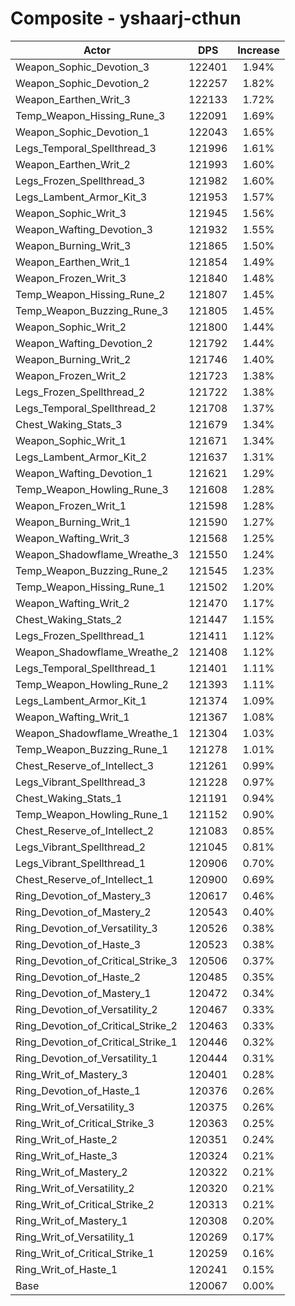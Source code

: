 # Composite - yshaarj-cthun
| Actor | DPS | Increase |
|---|:---:|:---:|
|Weapon_Sophic_Devotion_3|122401|1.94%|
|Weapon_Sophic_Devotion_2|122257|1.82%|
|Weapon_Earthen_Writ_3|122133|1.72%|
|Temp_Weapon_Hissing_Rune_3|122091|1.69%|
|Weapon_Sophic_Devotion_1|122043|1.65%|
|Legs_Temporal_Spellthread_3|121996|1.61%|
|Weapon_Earthen_Writ_2|121993|1.60%|
|Legs_Frozen_Spellthread_3|121982|1.60%|
|Legs_Lambent_Armor_Kit_3|121953|1.57%|
|Weapon_Sophic_Writ_3|121945|1.56%|
|Weapon_Wafting_Devotion_3|121932|1.55%|
|Weapon_Burning_Writ_3|121865|1.50%|
|Weapon_Earthen_Writ_1|121854|1.49%|
|Weapon_Frozen_Writ_3|121840|1.48%|
|Temp_Weapon_Hissing_Rune_2|121807|1.45%|
|Temp_Weapon_Buzzing_Rune_3|121805|1.45%|
|Weapon_Sophic_Writ_2|121800|1.44%|
|Weapon_Wafting_Devotion_2|121792|1.44%|
|Weapon_Burning_Writ_2|121746|1.40%|
|Weapon_Frozen_Writ_2|121723|1.38%|
|Legs_Frozen_Spellthread_2|121722|1.38%|
|Legs_Temporal_Spellthread_2|121708|1.37%|
|Chest_Waking_Stats_3|121679|1.34%|
|Weapon_Sophic_Writ_1|121671|1.34%|
|Legs_Lambent_Armor_Kit_2|121637|1.31%|
|Weapon_Wafting_Devotion_1|121621|1.29%|
|Temp_Weapon_Howling_Rune_3|121608|1.28%|
|Weapon_Frozen_Writ_1|121598|1.28%|
|Weapon_Burning_Writ_1|121590|1.27%|
|Weapon_Wafting_Writ_3|121568|1.25%|
|Weapon_Shadowflame_Wreathe_3|121550|1.24%|
|Temp_Weapon_Buzzing_Rune_2|121545|1.23%|
|Temp_Weapon_Hissing_Rune_1|121502|1.20%|
|Weapon_Wafting_Writ_2|121470|1.17%|
|Chest_Waking_Stats_2|121447|1.15%|
|Legs_Frozen_Spellthread_1|121411|1.12%|
|Weapon_Shadowflame_Wreathe_2|121408|1.12%|
|Legs_Temporal_Spellthread_1|121401|1.11%|
|Temp_Weapon_Howling_Rune_2|121393|1.11%|
|Legs_Lambent_Armor_Kit_1|121374|1.09%|
|Weapon_Wafting_Writ_1|121367|1.08%|
|Weapon_Shadowflame_Wreathe_1|121304|1.03%|
|Temp_Weapon_Buzzing_Rune_1|121278|1.01%|
|Chest_Reserve_of_Intellect_3|121261|0.99%|
|Legs_Vibrant_Spellthread_3|121228|0.97%|
|Chest_Waking_Stats_1|121191|0.94%|
|Temp_Weapon_Howling_Rune_1|121152|0.90%|
|Chest_Reserve_of_Intellect_2|121083|0.85%|
|Legs_Vibrant_Spellthread_2|121045|0.81%|
|Legs_Vibrant_Spellthread_1|120906|0.70%|
|Chest_Reserve_of_Intellect_1|120900|0.69%|
|Ring_Devotion_of_Mastery_3|120617|0.46%|
|Ring_Devotion_of_Mastery_2|120543|0.40%|
|Ring_Devotion_of_Versatility_3|120526|0.38%|
|Ring_Devotion_of_Haste_3|120523|0.38%|
|Ring_Devotion_of_Critical_Strike_3|120506|0.37%|
|Ring_Devotion_of_Haste_2|120485|0.35%|
|Ring_Devotion_of_Mastery_1|120472|0.34%|
|Ring_Devotion_of_Versatility_2|120467|0.33%|
|Ring_Devotion_of_Critical_Strike_2|120463|0.33%|
|Ring_Devotion_of_Critical_Strike_1|120446|0.32%|
|Ring_Devotion_of_Versatility_1|120444|0.31%|
|Ring_Writ_of_Mastery_3|120401|0.28%|
|Ring_Devotion_of_Haste_1|120376|0.26%|
|Ring_Writ_of_Versatility_3|120375|0.26%|
|Ring_Writ_of_Critical_Strike_3|120363|0.25%|
|Ring_Writ_of_Haste_2|120351|0.24%|
|Ring_Writ_of_Haste_3|120324|0.21%|
|Ring_Writ_of_Mastery_2|120322|0.21%|
|Ring_Writ_of_Versatility_2|120320|0.21%|
|Ring_Writ_of_Critical_Strike_2|120313|0.21%|
|Ring_Writ_of_Mastery_1|120308|0.20%|
|Ring_Writ_of_Versatility_1|120269|0.17%|
|Ring_Writ_of_Critical_Strike_1|120259|0.16%|
|Ring_Writ_of_Haste_1|120241|0.15%|
|Base|120067|0.00%|
